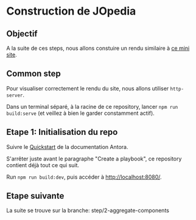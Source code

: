 # Construction de JOpedia

## Objectif

A la suite de ces steps, nous allons constuire un rendu similaire à [ce mini site](https://benjaminparisel.github.io/jopedia/).

## Common step

Pour visualiser correctement le rendu du site, nous allons utiliser `http-server`.

Dans un terminal séparé, à la racine de ce repository, lancer `npm run build:serve` (et veillez à bien le garder constamment actif).

## Etape 1: Initialisation du repo

Suivre le [Quickstart](https://docs.antora.org/antora/latest/install-and-run-quickstart/) de la documentation Antora.

S'arrêter juste avant le paragraphe "Create a playbook", ce repository contient déjà tout ce qui suit. 

Run `npm run build:dev`, puis accéder à [http://localhost:8080/](http://localhost:8080/).

## Etape suivante

La suite se trouve sur la branche: step/2-aggregate-components
